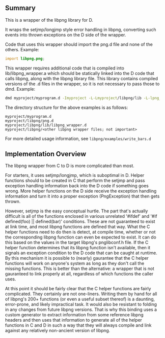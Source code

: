 ## Summary ##

This is a wrapper of the libpng library for D.

It wraps the setjmp/longjmp style error handling in libpng, converting such
events into thrown exceptions on the D side of the wrapper.

Code that uses this wrapper should import the png.d file and none of the others.
Example:
```D
import libpng.png;
```

This wrapper requires additional code that is compiled into lib/libpng_wrapper.a
which should be statically linked into the D code that calls libpng, along with
the libpng library file.  This library contains compiled versions of the .d
files in the wrapper, so it is not necessary to pass those to dmd.
Example:
```bash
dmd myproject/myprogram.d -Imyproject -L-Lmyproject/libpng/lib -L-lpng_wrapper -L-lpng
```

The directory structure for the above examples is as follows:
```
myproject/myprogram.d
myproject/libpng/png.d
myproject/libpng/lib/libpng_wrapper.d
myproject/libpng/<other libpng wrapper files; not important>
```

For more detailed usage information, see `libpng/examples/write_bars.d`



## Implementation Overview ##

The libpng wrapper from C to D is more complicated than most.

For starters, it uses setjmp/longjmp, which is suboptimal in D.  Helper
functions should to be created in C that perform the setjmp and pass exception
handling information back into the D code if something goes wrong.  More helper
functions on the D side receive the exception handling information and turn it
into a proper exception (PngException) that then gets thrown.

However, setjmp is the easy conceptual hurtle.  The part that's actually
difficult is all of the functions enclosed in various unrelated '#ifdef' and
'#if defined(foo) || defined(bar)' conditions.  These are not guaranteed to
exist at link time, and most libpng functions are defined that way.  What the
C helper functions need to do then is detect, at compile time, whether or not
the corresponding libpng function can even be expected to exist.  It can do
this based on the values in the target libpng's pnglibconf.h file.  If the C
helper function determines that its libpng function isn't available, then it
signals an exception condition to the D code that can be caught at runtime.
By this mechanism it is possible to (nearly) gaurantee that the C helper
functions will work on anyone's system as long as they don't call the missing
functions.  This is better than the alternative: a wrapper that is not
gauranteed to link properly at all, regardless of which functions the caller
uses.

At this point it should be fairly clear that the C helper functions are fairly
complicated.  They certainly are not one-liners.  Writing them by hand for all
of libpng's 200+ functions (or even a useful subset thereof) is a daunting,
error-prone, and likely impractical task.  It would also be resistant to folding
in any changes from future libpng versions.  That is why this binding uses a
custom generator to extract information from some reference libpng headers and
then uses that information to generate all of the helper functions in C and D
in such a way that they will always compile and link against any relatively
non-ancient version of libpng.
